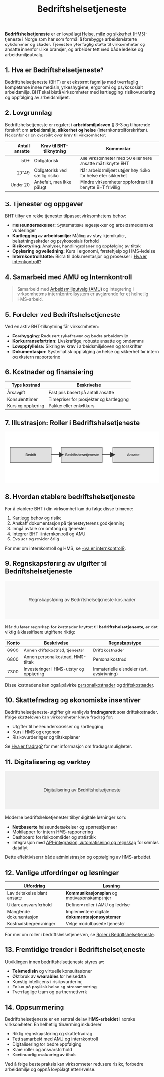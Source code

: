 ﻿---
title: "Bedriftshelsetjeneste"
seoTitle: "Bedriftshelsetjeneste | Krav, tjenester og regnskapsføring"
description: "Bedriftshelsetjeneste (BHT) er lovpålagt for mange virksomheter og skal forebygge arbeidsrelaterte skader og sykdom. Få oversikt over krav, tjenester og hvordan kostnader føres i regnskapet."
summary: "Kort guide til bedriftshelsetjeneste: lovkrav, tjenester BHT leverer og hvordan utgiftene bokføres."
---

**Bedriftshelsetjeneste** er en lovpålagt [Helse, miljø og sikkerhet (HMS)](/blogs/regnskap/hms "Helse, miljø og sikkerhet (HMS)")-tjeneste i Norge som har som formål å forebygge arbeidsrelaterte sykdommer og skader. Tjenesten yter faglig støtte til virksomheter og ansatte innenfor ulike bransjer, og arbeider tett med både ledelse og arbeidsmiljøutvalg.

## 1. Hva er Bedriftshelsetjeneste?

Bedriftshelsetjeneste (BHT) er et eksternt fagmiljø med tverrfaglig kompetanse innen medisin, yrkeshygiene, ergonomi og psykososialt arbeidsmiljø. BHT skal bistå virksomheter med kartlegging, risikovurdering og oppfølging av arbeidsmiljøet.

## 2. Lovgrunnlag

Bedriftshelsetjeneste er regulert i **arbeidsmiljøloven** § 3-3 og tilhørende forskrift om **arbeidsmiljø, sikkerhet og helse** (internkontrollforskriften). Nedenfor er en oversikt over krav til virksomheter:

| Antall ansatte | Krav til BHT-tilknytning            | Kommentar                     |
|---------------:|-------------------------------------|-------------------------------|
| 50+            | Obligatorisk                        | Alle virksomheter med 50 eller flere ansatte må tilknytte BHT |
| 20“49          | Obligatorisk ved særlig risiko      | Når arbeidsmiljøet utgjør høy risiko for helse eller sikkerhet |
| Under 20       | Anbefalt, men ikke pålagt           | Mindre virksomheter oppfordres til å benytte BHT frivillig     |

## 3. Tjenester og oppgaver

BHT tilbyr en rekke tjenester tilpasset virksomhetens behov:

* **Helseundersøkelser:** Systematiske legesjekker og arbeidsmedisinske vurderinger
* **Kartlegging av arbeidsmiljø:** Måling av støy, kjemikalier, belastningsskader og psykososiale forhold
* **Risikostyring:** Analyser, handlingsplaner og oppfølging av tiltak
* **Opplæring og veiledning:** Kurs i ergonomi, førstehjelp og HMS-ledelse
* **Internkontrollstøtte:** Bidra til dokumentasjon og prosesser i [Hva er internkontroll?](/blogs/regnskap/hva-er-internkontroll "Hva er internkontroll? Komplett Guide til Internkontroll i Norge")

## 4. Samarbeid med AMU og Internkontroll

> Samarbeid med [Arbeidsmiljøutvalg (AMU)](/blogs/regnskap/amu "AMU (Arbeidsmiljøutvalg) “ Komplett Guide til Arbeidsmiljøutvalg i Norge") og integrering i virksomhetens internkontrollsystem er avgjørende for et helhetlig HMS-arbeid.

## 5. Fordeler ved Bedriftshelsetjeneste

Ved en aktiv BHT-tilknytning får virksomheten:

* **Forebygging:** Redusert sykefravær og bedre arbeidsmiljø
* **Konkurransefortrinn:** Livskraftige, robuste ansatte og omdømme
* **Lovoppfyllelse:** Sikring av krav i arbeidsmiljøloven og forskrifter
* **Dokumentasjon:** Systematisk oppfølging av helse og sikkerhet for intern og ekstern rapportering

## 6. Kostnader og finansiering

| Type kostnad           | Beskrivelse                              |
|------------------------|------------------------------------------|
| Årsavgift              | Fast pris basert på antall ansatte        |
| Konsulenttimer         | Timepriser for prosjekter og kartlegging  |
| Kurs og opplæring      | Pakker eller enkeltkurs                   |

## 7. Illustrasjon: Roller i Bedriftshelsetjeneste

![Roller i Bedriftshelsetjeneste](bedriftshelsetjeneste-roller.svg)

## 8. Hvordan etablere bedriftshelsetjeneste

For å etablere BHT i din virksomhet kan du følge disse trinnene:

1. Kartlegg behov og risiko
2. Anskaff dokumentasjon på tjenesteyterens godkjenning
3. Inngå avtale om omfang og tjenester
4. Integrer BHT i internkontroll og AMU
5. Evaluer og revider årlig

For mer om internkontroll og HMS, se [Hva er internkontroll?](/blogs/regnskap/hva-er-internkontroll "Hva er internkontroll? Komplett Guide til Internkontroll i Norge").

## 9. Regnskapsføring av utgifter til Bedriftshelsetjeneste

![Regnskapsføring av Bedriftshelsetjeneste-kostnader](bedriftshelsetjeneste-regnskap.svg)

Når du fører regnskap for kostnader knyttet til **bedriftshelsetjeneste**, er det viktig å klassifisere utgiftene riktig:

| Konto | Beskrivelse                             | Regnskapstype    |
|-------|-----------------------------------------|------------------|
| 6900  | Annen driftskostnad, tjenester          | Driftskostnader  |
| 6800  | Annen personalkostnad, HMS-tiltak       | Personalkostnad  |
| 7300  | Investeringer i HMS-utstyr og opplæring | Immaterielle eiendeler (evt. avskrivning) |

Disse kostnadene kan også påvirke [personalkostnader](/blogs/regnskap/hva-er-personalkostnad "Hva er personalkostnad? Komplett Guide til Personalkostnader") og [driftskostnader](/blogs/regnskap/hva-er-driftskostnader "Hva er driftskostnader? Komplett Guide til Driftskostnader").

## 10. Skattefradrag og økonomiske insentiver

Bedriftshelsetjeneste-utgifter gir vanligvis **fradragsrett** som driftskostnader. Ifølge [skatteloven](/blogs/regnskap/hva-er-skatt "Hva er skatt? Komplett Guide til Skatteregler i Norge") kan virksomheter kreve fradrag for:

* Utgifter til helseundersøkelser og kartlegging
* Kurs i HMS og ergonomi
* Risikovurderinger og tiltaksplaner

Se [Hva er fradrag?](/blogs/regnskap/hva-er-fradrag "Hva er fradrag? Komplett Guide til Fradragsmuligheter") for mer informasjon om fradragsmuligheter.

## 11. Digitalisering og verktøy

![Digitalisering av Bedriftshelsetjeneste](bedriftshelsetjeneste-digitalisering.svg)

Moderne bedriftshelsetjenester tilbyr digitale løsninger som:

* **Nettbaserte** helseundersøkelser og spørreskjemaer
* Mobilapper for intern HMS-rapportering
* Dashboard for risikoområder og statistikk
* Integrasjon med [API-integrasjon, automatisering og regnskap](/blogs/regnskap/api-integrasjon-automatisering-regnskap "API-integrasjon, automatisering og regnskap") for sømløs dataflyt

Dette effektiviserer både administrasjon og oppfølging av HMS-arbeidet.

## 12. Vanlige utfordringer og løsninger

| Utfordring                              | Løsning                                       |
|-----------------------------------------|-----------------------------------------------|
| Lav deltakelse blant ansatte            | **Kommunikasjonsplan** og motivasjonskampanjer |
| Uklare ansvarsforhold                   | Definere roller i AMU og ledelse              |
| Manglende dokumentasjon                 | Implementere digitale **dokumentasjonssystemer** |
| Kostnadsbegrensninger                   | Velge modulbaserte tjenester                  |

For mer om roller i bedriftshelsetjenesten, se [Roller i Bedriftshelsetjeneste](bedriftshelsetjeneste-roller.svg).

## 13. Fremtidige trender i Bedriftshelsetjeneste

Utviklingen innen bedriftshelsetjeneste styres av:

* **Telemedisin** og virtuelle konsultasjoner
* Økt bruk av **wearables** for helsedata
* Kunstig intelligens i risikovurdering
* Fokus på psykisk helse og stressmestring
* Tverrfaglige team og partnernettverk

## 14. Oppsummering

Bedriftshelsetjeneste er en sentral del av **HMS-arbeidet** i norske virksomheter. En helhetlig tilnærming inkluderer:

* Riktig regnskapsføring og skattefradrag
* Tett samarbeid med AMU og internkontroll
* Digitalisering for bedre oppfølging
* Klare roller og ansvarsforhold
* Kontinuerlig evaluering av tiltak

Ved å følge beste praksis kan virksomheter redusere risiko, forbedre arbeidsmiljø og oppnå lovpålagt etterlevelse.











